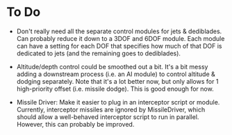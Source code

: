 # To Do #

 * Don't really need all the separate control modules for jets & dediblades. Can probably reduce it down to a 3DOF and 6DOF module. Each module can have a setting for each DOF that specifies how much of that DOF is dedicated to jets (and the remaining goes to dediblades).

 * Altitude/depth control could be smoothed out a bit. It's a bit messy adding a downstream process (i.e. an AI module) to control altitude & dodging separately. Note that it's a lot better now, but only allows for 1 high-priority offset (i.e. missile dodge). This is good enough for now.

 * Missile Driver: Make it easier to plug in an interceptor script or module. Currently, interceptor missiles are ignored by MissileDriver, which should allow a well-behaved interceptor script to run in parallel. However, this can probably be improved.
